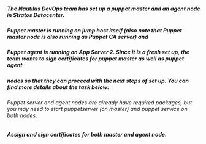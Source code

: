 ##### The Nautilus DevOps team has set up a puppet master and an agent node in Stratos Datacenter. 
##### Puppet master is running on jump host itself (also note that Puppet master node is also running as Puppet CA server) and 
##### Puppet agent is running on App Server 2. Since it is a fresh set up, the team wants to sign certificates for puppet master as well as puppet agent
##### nodes so that they can proceed with the next steps of set up. You can find more details about the task below:



###### Puppet server and agent nodes are already have required packages, but you may need to start puppetserver (on master) and puppet service on both nodes.

##### Assign and sign certificates for both master and agent node.

